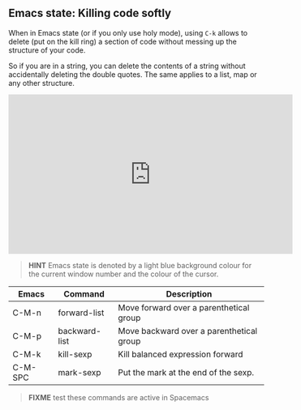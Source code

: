 ## Emacs state: Killing code softly 

When in Emacs state (or if you only use holy mode), using `C-k` allows to delete (put on the kill ring) a section of code without messing up the structure of your code.

So if you are in a string, you can delete the contents of a string without accidentally deleting the double quotes.  The same applies to a list, map or any other structure.

<p align="center">
<iframe width="560" height="315" src="https://www.youtube.com/embed/HuufiBXXz14" frameborder="0" allowfullscreen></iframe>
</p>

> **HINT** Emacs state is denoted by a light blue background colour for the current window number and the colour of the cursor.

| Emacs   | Command       | Description                              |
|---------|---------------|------------------------------------------|
| C-M-n   | forward-list  | Move forward  over a parenthetical group |
| C-M-p   | backward-list | Move backward over a parenthetical group |
| C-M-k   | kill-sexp     | Kill balanced expression forward         |
| C-M-SPC | mark-sexp     | Put the mark at the end of the sexp.     |

> **FIXME** test these commands are active in Spacemacs 


